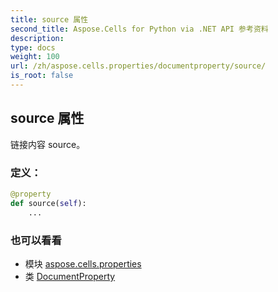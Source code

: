 ```yaml
---
title: source 属性
second_title: Aspose.Cells for Python via .NET API 参考资料
description:
type: docs
weight: 100
url: /zh/aspose.cells.properties/documentproperty/source/
is_root: false
---
```

## source 属性

链接内容 source。
### 定义：
```python
@property
def source(self):
    ...
```

### 也可以看看
* 模块 [aspose.cells.properties](../../)
* 类 [DocumentProperty](/cells/python-net/zh/aspose.cells.properties/documentproperty)
